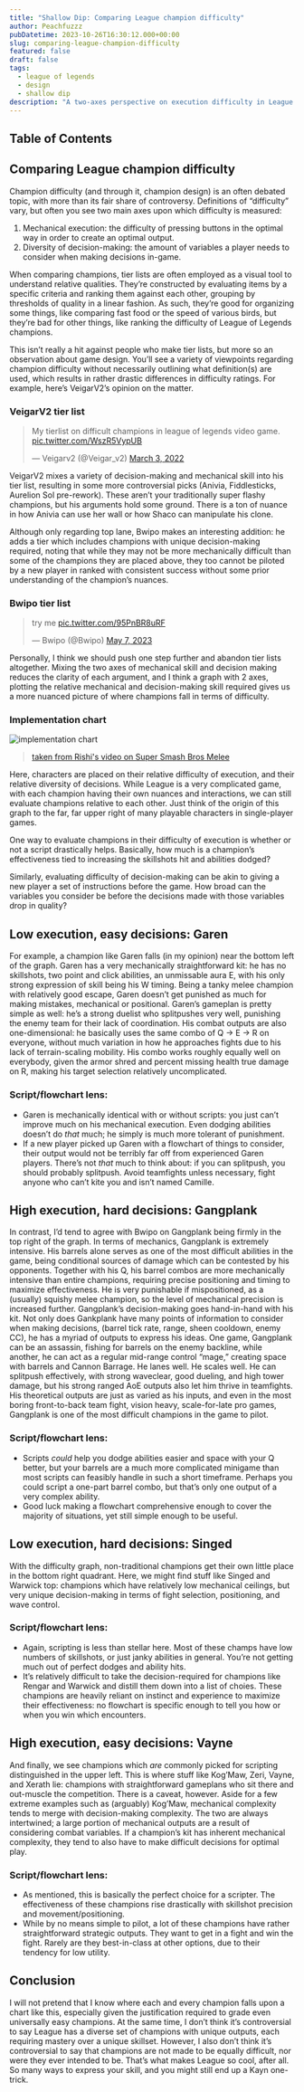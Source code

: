 ```yaml
---
title: "Shallow Dip: Comparing League champion difficulty"
author: Peachfuzzz
pubDatetime: 2023-10-26T16:30:12.000+00:00
slug: comparing-league-champion-difficulty
featured: false
draft: false
tags:
  - league of legends
  - design
  - shallow dip
description: "A two-axes perspective on execution difficulty in League of Legends"
---
```


## Table of Contents

## Comparing League champion difficulty

Champion difficulty (and through it, champion design) is an often debated topic, with more than its fair share of controversy. Definitions of “difficulty” vary, but often you see two main axes upon which difficulty is measured:

1. Mechanical execution: the difficulty of pressing buttons in the optimal way in order to create an optimal output.
2. Diversity of decision-making: the amount of variables a player needs to consider when making decisions in-game.

When comparing champions, tier lists are often employed as a visual tool to understand relative qualities. They’re constructed by evaluating items by a specific criteria and ranking them against each other, grouping by thresholds of quality in a linear fashion. As such, they’re good for organizing some things, like comparing fast food or the speed of various birds, but they’re bad for other things, like ranking the difficulty of League of Legends champions.

This isn’t really a hit against people who make tier lists, but more so an observation about game design. You’ll see a variety of viewpoints regarding champion difficulty without necessarily outlining what definition(s) are used, which results in rather drastic differences in difficulty ratings. For example, here’s VeigarV2’s opinion on the matter.

### VeigarV2 tier list

<blockquote class="twitter-tweet"><p lang="en" dir="ltr">My tierlist on difficult champions in league of legends video game. <a href="https://t.co/WszR5VypUB">pic.twitter.com/WszR5VypUB</a></p>&mdash; Veigarv2 (@Veigar_v2) <a href="https://twitter.com/Veigar_v2/status/1499445007694155797?ref_src=twsrc%5Etfw">March 3, 2022</a></blockquote> <script async src="https://platform.twitter.com/widgets.js" charset="utf-8"></script>

VeigarV2 mixes a variety of decision-making and mechanical skill into his tier list, resulting in some more controversial picks (Anivia, Fiddlesticks, Aurelion Sol pre-rework). These aren’t your traditionally super flashy champions, but his arguments hold some ground. There is a ton of nuance in how Anivia can use her wall or how Shaco can manipulate his clone.

Although only regarding top lane, Bwipo makes an interesting addition: he adds a tier which includes champions with unique decision-making required, noting that while they may not be more mechanically difficult than some of the champions they are placed above, they too cannot be piloted by a new player in ranked with consistent success without some prior understanding of the champion’s nuances.

### Bwipo tier list

<blockquote class="twitter-tweet"><p lang="en" dir="ltr">try me <a href="https://t.co/95PnBR8uRF">pic.twitter.com/95PnBR8uRF</a></p>&mdash; Bwipo (@Bwipo) <a href="https://twitter.com/Bwipo/status/1655327795965489152?ref_src=twsrc%5Etfw">May 7, 2023</a></blockquote> <script async src="https://platform.twitter.com/widgets.js" charset="utf-8"></script>

Personally, I think we should push one step further and abandon tier lists altogether. Mixing the two axes of mechanical skill and decision making reduces the clarity of each argument, and I think a graph with 2 axes, plotting the relative mechanical and decision-making skill required gives us a more nuanced picture of where champions fall in terms of difficulty.

### Implementation chart

![implementation chart](@assets/images/implementation_chart.png)

> [taken from Rishi's video on Super Smash Bros Melee](https://www.youtube.com/watch?v=Mv6Xx5sCp3M)

Here, characters are placed on their relative difficulty of execution, and their relative diversity of decisions. While League is a very complicated game, with each champion having their own nuances and interactions, we can still evaluate champions relative to each other. Just think of the origin of this graph to the far, far upper right of many playable characters in single-player games.

One way to evaluate champions in their difficulty of execution is whether or not a script drastically helps. Basically, how much is a champion’s effectiveness tied to increasing the skillshots hit and abilities dodged?

Similarly, evaluating difficulty of decision-making can be akin to giving a new player a set of instructions before the game. How broad can the variables you consider be before the decisions made with those variables drop in quality?

## Low execution, easy decisions: Garen

For example, a champion like Garen falls (in my opinion) near the bottom left of the graph. Garen has a very mechanically straightforward kit: he has no skillshots, two point and click abilities, an unmissable aura E, with his only strong expression of skill being his W timing. Being a tanky melee champion with relatively good escape, Garen doesn’t get punished as much for making mistakes, mechanical or positional. Garen’s gameplan is pretty simple as well: he’s a strong duelist who splitpushes very well, punishing the enemy team for their lack of coordination. His combat outputs are also one-dimensional: he basically uses the same combo of Q → E → R on everyone, without much variation in how he approaches fights due to his lack of terrain-scaling mobility. His combo works roughly equally well on everybody, given the armor shred and percent missing health true damage on R, making his target selection relatively uncomplicated.

### Script/flowchart lens:

- Garen is mechanically identical with or without scripts: you just can’t improve much on his mechanical execution. Even dodging abilities doesn’t do _that_ much; he simply is much more tolerant of punishment.
- If a new player picked up Garen with a flowchart of things to consider, their output would not be terribly far off from experienced Garen players. There’s not _that_ much to think about: if you can splitpush, you should probably splitpush. Avoid teamfights unless necessary, fight anyone who can’t kite you and isn’t named Camille.

## High execution, hard decisions: Gangplank

In contrast, I’d tend to agree with Bwipo on Gangplank being firmly in the top right of the graph. In terms of mechanics, Gangplank is extremely intensive. His barrels alone serves as one of the most difficult abilities in the game, being conditional sources of damage which can be contested by his opponents. Together with his Q, his barrel combos are more mechanically intensive than entire champions, requiring precise positioning and timing to maximize effectiveness. He is very punishable if mispositioned, as a (usually) squishy melee champion, so the level of mechanical precision is increased further. Gangplank’s decision-making goes hand-in-hand with his kit. Not only does Gankplank have many points of information to consider when making decisions, (barrel tick rate, range, sheen cooldown, enemy CC), he has a myriad of outputs to express his ideas. One game, Gangplank can be an assassin, fishing for barrels on the enemy backline, while another, he can act as a regular mid-range control “mage,” creating space with barrels and Cannon Barrage. He lanes well. He scales well. He can splitpush effectively, with strong waveclear, good dueling, and high tower damage, but his strong ranged AoE outputs also let him thrive in teamfights. His theoretical outputs are just as varied as his inputs, and even in the most boring front-to-back team fight, vision heavy, scale-for-late pro games, Gangplank is one of the most difficult champions in the game to pilot.

### Script/flowchart lens:

- Scripts _could_ help you dodge abilities easier and space with your Q better, but your barrels are a much more complicated minigame than most scripts can feasibly handle in such a short timeframe. Perhaps you could script a one-part barrel combo, but that’s only one output of a very complex ability.
- Good luck making a flowchart comprehensive enough to cover the majority of situations, yet still simple enough to be useful.

## Low execution, hard decisions: Singed

With the difficulty graph, non-traditional champions get their own little place in the bottom right quadrant. Here, we might find stuff like Singed and Warwick top: champions which have relatively low mechanical ceilings, but very unique decision-making in terms of fight selection, positioning, and wave control.

### Script/flowchart lens:

- Again, scripting is less than stellar here. Most of these champs have low numbers of skillshots, or just janky abilities in general. You’re not getting much out of perfect dodges and ability hits.
- It’s relatively difficult to take the decision-required for champions like Rengar and Warwick and distill them down into a list of choies. These champions are heavily reliant on instinct and experience to maximize their effectiveness: no flowchart is specific enough to tell you how or when you win which encounters.

## High execution, easy decisions: Vayne

And finally, we see champions which _are_ commonly picked for scripting distinguished in the upper left. This is where stuff like Kog’Maw, Zeri, Vayne, and Xerath lie: champions with straightforward gameplans who sit there and out-muscle the competition. There is a caveat, however. Aside for a few extreme examples such as (arguably) Kog’Maw, mechanical complexity tends to merge with decision-making complexity. The two are always intertwined; a large portion of mechanical outputs are a result of considering combat variables. If a champion’s kit has inherent mechanical complexity, they tend to also have to make difficult decisions for optimal play.

### Script/flowchart lens:

- As mentioned, this is basically the perfect choice for a scripter. The effectiveness of these champions rise drastically with skillshot precision and movement/positioning.
- While by no means simple to pilot, a lot of these champions have rather straightforward strategic outputs. They want to get in a fight and win the fight. Rarely are they best-in-class at other options, due to their tendency for low utility.

## Conclusion

I will not pretend that I know where each and every champion falls upon a chart like this, especially given the justification required to grade even universally easy champions. At the same time, I don’t think it’s controversial to say League has a diverse set of champions with unique outputs, each requiring mastery over a unique skillset. However, I also don’t think it’s controversial to say that champions are not made to be equally difficult, nor were they ever intended to be. That’s what makes League so cool, after all. So many ways to express your skill, and you might still end up a Kayn one-trick.
